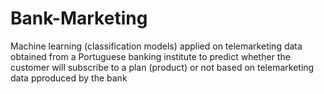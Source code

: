 # Bank-Marketing
Machine learning (classification models) applied on telemarketing data obtained from a Portuguese banking institute to predict whether the customer will subscribe to a plan (product) or not based on telemarketing data pproduced by the bank

